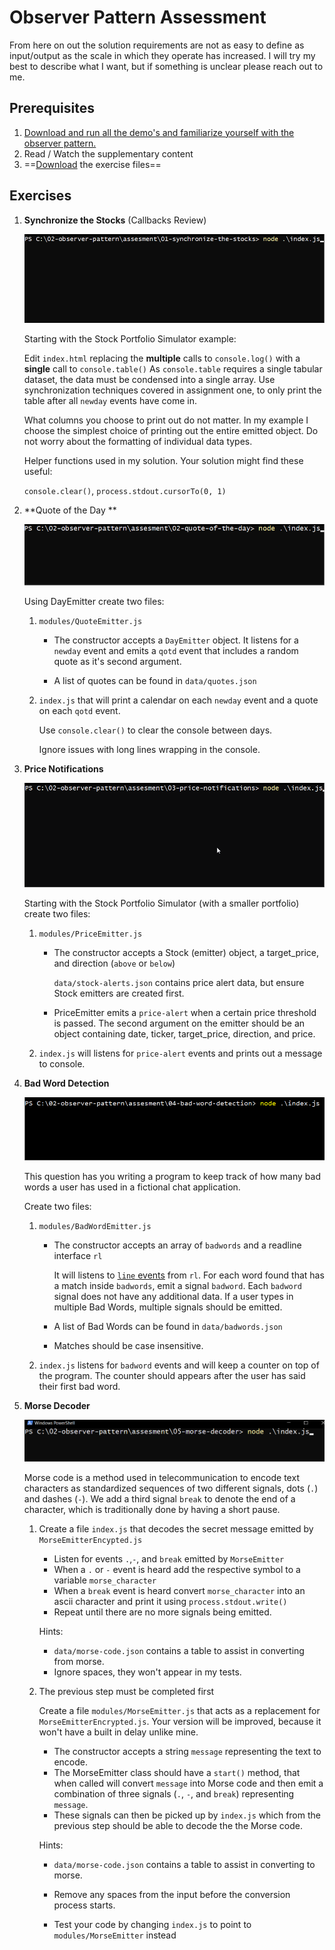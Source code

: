 # Observer Pattern Assessment

From here on out the solution requirements are not as easy to define as input/output as the scale in which they operate has increased.  I will try my best to describe what I want, but if something is unclear please reach out to me.



## Prerequisites

1. [Download and run all the demo's and familiarize yourself with the observer pattern.](../../lectures/08-observer-pattern/observer-pattern.html)
2. Read / Watch the supplementary content
3. ==[Download](resources/02-observer-pattern.zip) the exercise files==



## Exercises

1. **Synchronize the Stocks**   (Callbacks Review)

   ![q1](images\q1.gif)

   

   Starting with the Stock Portfolio Simulator example:

   Edit `index.html` replacing the **multiple** calls to `console.log()` with a **single** call to `console.table()`  As `console.table` requires a single tabular dataset, the data must be condensed into a single array.  Use synchronization techniques covered in assignment one, to only print the table after all `newday` events have come in.

   What columns you choose to print out do not matter.  In my example I choose the simplest choice of printing out the entire emitted object.  Do not worry about the formatting of individual data types.

   

   Helper functions used in my solution.  Your solution might find these useful:

   	`console.clear()`, `process.stdout.cursorTo(0, 1)`

   

   

2. **Quote of the Day ** 

   ![q2](images\q2.gif)

   

   Using DayEmitter create two files: 

   1. `modules/QuoteEmitter.js` 

      * The constructor accepts a `DayEmitter` object.  It listens for a `newday` event and emits a `qotd` event that includes a random quote as it's second argument.  

      * A list of quotes can be found in `data/quotes.json`

   2. `index.js` that will print a calendar on each `newday` event and a quote on each `qotd` event.

      Use `console.clear()` to clear the console between days.

      Ignore issues with long lines wrapping in the console.

      



3. **Price Notifications** 

   ![q3](images\q3.gif)

   

   Starting with the Stock Portfolio Simulator (with a smaller portfolio) create two files:
   
   1. `modules/PriceEmitter.js`
   
      * The constructor accepts a Stock (emitter) object, a target_price, and direction (`above` or `below`)
   
        `data/stock-alerts.json` contains price alert data, but ensure Stock emitters are created first.
   
      * PriceEmitter emits a `price-alert` when a certain price threshold is passed.  The second argument on the emitter should be an object containing date, ticker, target_price, direction, and price.
   
   2. `index.js` will listens for `price-alert` events and prints out a message to console.
   
      



4. **Bad Word Detection** 

   ![q4](images\q4.gif)
   
   
   
   This question has you writing a program to keep track of how many bad words a user has used in a fictional chat application.
   
   Create two files:
   
   1. `modules/BadWordEmitter.js`
   
      * The constructor accepts an array of `badwords` and a readline interface `rl`
   
        It will listens to [`line` events](https://nodejs.org/api/readline.html#readline_event_line) from `rl`.  For each word found that has a match inside `badwords`, emit a signal `badword`.  Each `badword` signal does not have any additional data.  If a user types in multiple Bad Words, multiple signals should be emitted.
   
      * A list of Bad Words can be found in `data/badwords.json`
   
      * Matches should be case insensitive.
   
   2. `index.js` listens for `badword` events and will keep a counter on top of the program.  The counter should appears after the user has said their first bad word.
   
   



5. **Morse Decoder** 

   ![q5](images\q5.gif)

   
   
   Morse code is a method used in telecommunication to encode text characters as standardized sequences of two different signals, dots (`.`) and dashes (`-`).  We add a third signal `break` to denote the end of a character, which is traditionally done by having a short pause.
   
   
   
   1. Create a file `index.js` that decodes the secret message emitted by `MorseEmitterEncypted.js`
      
      * Listen for events  `.`,`-`, and `break` emitted by `MorseEmitter`
      * When a `.` or `-` event is heard add the respective symbol to a variable `morse_character`
      * When a `break` event is heard convert `morse_character` into an ascii character and print it using `process.stdout.write()`
      * Repeat until there are no more signals being emitted.
      
      
      
      Hints: 
      
      * `data/morse-code.json` contains a table to assist in converting from morse. 
      * Ignore spaces, they won't appear in my tests.
   
   
   
   
   
   2. The previous step must be completed first
   
      Create a file `modules/MorseEmitter.js` that acts as a replacement for `MorseEmitterEncrypted.js`.  Your version will be improved, because it won't have a built in delay unlike mine. 
   
      * The constructor accepts a string `message` representing the text to encode.
      * The MorseEmitter class should have a `start()` method, that when called will convert `message` into Morse code and then emit a combination of three signals (`.`, `-`, and `break`) representing `message`. 
      * These signals can then be picked up by `index.js` which from the previous step should be able to decode the the Morse code.
   
      Hints:
   
      * `data/morse-code.json` contains a table to assist in converting to morse. 
   
      * Remove any spaces from the input before the conversion process starts.
   
      * Test your code by changing `index.js` to point to `modules/MorseEmitter` instead
   
        

